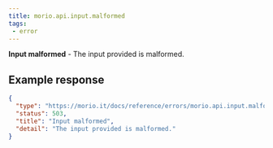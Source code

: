 ```yaml
---
title: morio.api.input.malformed
tags:
 - error
---
```



<!-- MORIO_AUTO_GENERATED_CONTENT_STARTS - Manual changes made below will be overwritten -->
__Input malformed__ - The input provided is malformed.
<!-- MORIO_AUTO_GENERATED_CONTENT_ENDS - Manual changes made above will be overwritten -->


<!-- MORIO_AUTO_GENERATED_CONTENT_STARTS - Manual changes made below will be overwritten -->
## Example response

```json
{
  "type": "https://morio.it/docs/reference/errors/morio.api.input.malformed",
  "status": 503,
  "title": "Input malformed",
  "detail": "The input provided is malformed."
}
```
<!-- MORIO_AUTO_GENERATED_CONTENT_ENDS - Manual changes made above will be overwritten -->
